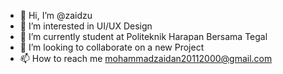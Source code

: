 - 👋 Hi, I’m @zaidzu
- 👀 I’m interested in UI/UX Design
- 🌱 I’m currently student at Politeknik Harapan Bersama Tegal
- 💞️ I’m looking to collaborate on a new Project
- 📫 How to reach me mohammadzaidan20112000@gmail.com

<!---
zaidzu/zaidzu is a ✨ special ✨ repository because its `README.md` (this file) appears on your GitHub profile.
You can click the Preview link to take a look at your changes.
--->
